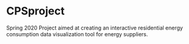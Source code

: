 # CPSproject

Spring 2020 Project aimed at creating an interactive residential energy consumption data visualization tool for energy suppliers.
